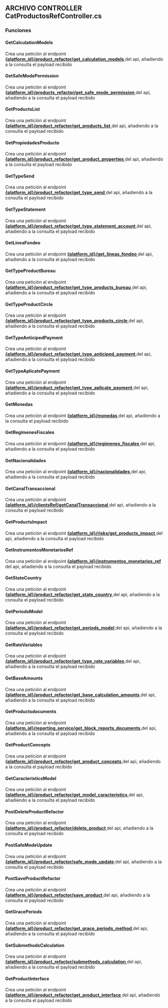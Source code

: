 ## ARCHIVO CONTROLLER CatProductosRefController.cs
### Funciones
#### GetCalculationModels

Crea una petición al endpoint  <a href="../../../../../desarrollo/api_ice_core/endpoints/productos/#platform_idproduct_conceptsget_calculation_models"> 
    <strong>{platform_id}/product_refactor/get_calculation_models</strong>
  </a> del api, añadiendo a la consulta el payload recibido
#### GetSafeModePermission

Crea una petición al endpoint  <a href="../../../../../desarrollo/api_ice_core/endpoints/productos/#platform_idproduct_conceptsget_safe_mode_permission"> 
    <strong>{platform_id}/products_refactor/get_safe_mode_permission</strong>
  </a> del api, añadiendo a la consulta el payload recibido
#### GetProductsList

Crea una petición al endpoint  <a href="../../../../../desarrollo/api_ice_core/endpoints/productos/#platform_idproduct_refactorget_products_list"> 
    <strong>{platform_id}/product_refactor/get_products_list</strong>
  </a> del api, añadiendo a la consulta el payload recibido
#### GetPropiedadesProducto

Crea una petición al endpoint  <a href="../../../../../desarrollo/api_ice_core/endpoints/productos/#platform_idproduct_refactorget_product_properties"> 
    <strong>{platform_id}/product_refactor/get_product_properties</strong>
  </a> del api, añadiendo a la consulta el payload recibido
#### GetTypeSend

Crea una petición al endpoint  <a href="../../../../../desarrollo/api_ice_core/endpoints/productos/#platform_idproduct_refactorget_type_send"> 
    <strong>{platform_id}/product_refactor/get_type_send</strong>
  </a> del api, añadiendo a la consulta el payload recibido
#### GetTypeStatement

Crea una petición al endpoint  <a href="../../../../../desarrollo/api_ice_core/endpoints/productos/#platform_idproduct_refactorget_type_statement_account"> 
    <strong>{platform_id}/product_refactor/get_type_statement_account</strong>
  </a> del api, añadiendo a la consulta el payload recibido
#### GetLineaFondeo

Crea una petición al endpoint  <a href="../../../../../desarrollo/api/endpoints/productos/#platform_idget_lineas_fondeo"> 
    <strong>{platform_id}/get_lineas_fondeo</strong>
  </a> del api, añadiendo a la consulta el payload recibido
#### GetTypeProductBureau

Crea una petición al endpoint  <a href="../../../../../desarrollo/api_ice_core/endpoints/productos/#platform_idproduct_refactorget_type_products_bureau"> 
    <strong>{platform_id}/product_refactor/get_type_products_bureau</strong>
  </a> del api, añadiendo a la consulta el payload recibido
#### GetTypeProductCircle

Crea una petición al endpoint  <a href="../../../../../desarrollo/api_ice_core/endpoints/productos/#platform_idproduct_refactorget_type_products_circle"> 
    <strong>{platform_id}/product_refactor/get_type_products_circle</strong>
  </a> del api, añadiendo a la consulta el payload recibido
#### GetTypeAnticipedPayment

Crea una petición al endpoint  <a href="../../../../../desarrollo/api_ice_core/endpoints/productos/#platform_idproduct_refactorget_type_anticiped_payment"> 
    <strong>{platform_id}/product_refactor/get_type_anticiped_payment</strong>
  </a> del api, añadiendo a la consulta el payload recibido
#### GetTypeAplicatePayment

Crea una petición al endpoint  <a href="../../../../../desarrollo/api_ice_core/endpoints/productos/#platform_idproduct_refactorget_type_aplicate_payment"> 
    <strong>{platform_id}/product_refactor/get_type_aplicate_payment</strong>
  </a> del api, añadiendo a la consulta el payload recibido
#### GetMonedas

Crea una petición al endpoint  <a href="../../../../../desarrollo/api/endpoints/moneda/#platform_idmonedas"> 
    <strong>{platform_id}/monedas</strong>
  </a> del api, añadiendo a la consulta el payload recibido
#### GetRegimenesFiscales

Crea una petición al endpoint  <a href="../../../../../desarrollo/api/endpoints/regimen fiscal/#platform_idregimenes_fiscales"> 
    <strong>{platform_id}/regimenes_fiscales</strong>
  </a> del api, añadiendo a la consulta el payload recibido
#### GetNacionalidades

Crea una petición al endpoint  <a href="../../../../../desarrollo/api/endpoints/nacionalidades/#platform_idnacionalidades"> 
    <strong>{platform_id}/nacionalidades</strong>
  </a> del api, añadiendo a la consulta el payload recibido
#### GetCanalTransaccional

Crea una petición al endpoint  <a href="../../../../../desarrollo/api/endpoints/clientes/#platform_idclientsRefgetCanalTransaccional"> 
    <strong>{platform_id}/clientsRef/getCanalTransaccional</strong>
  </a> del api, añadiendo a la consulta el payload recibido
#### GetProductsImpact

Crea una petición al endpoint  <a href="../../../../../desarrollo/api/endpoints/riesgos/#platform_idrisksget_products_impact"> 
    <strong>{platform_id}/risks/get_products_impact</strong>
  </a> del api, añadiendo a la consulta el payload recibido
#### GetInstrumentosMonetariosRef

Crea una petición al endpoint  <a href="../../../../../desarrollo/api/endpoints/instrumentos/#platform_idinstrumentos_monetarios_ref"> 
    <strong>{platform_id}/instrumentos_monetarios_ref</strong>
  </a> del api, añadiendo a la consulta el payload recibido
#### GetStateCountry

Crea una petición al endpoint  <a href="../../../../../desarrollo/api_ice_core/endpoints/productos/#platform_idproduct_refactorget_state_country"> 
    <strong>{platform_id}/product_refactor/get_state_country</strong>
  </a> del api, añadiendo a la consulta el payload recibido
#### GetPeriodsModel

Crea una petición al endpoint  <a href="../../../../../desarrollo/api_ice_core/endpoints/productos/#platform_idproduct_refactorget_periods_model"> 
    <strong>{platform_id}/product_refactor/get_periods_model</strong>
  </a> del api, añadiendo a la consulta el payload recibido
#### GetRateVariables

Crea una petición al endpoint  <a href="../../../../../desarrollo/api_ice_core/endpoints/productos/#platform_idproduct_refactorget_type_rate_variables"> 
    <strong>{platform_id}/product_refactor/get_type_rate_variables</strong>
  </a> del api, añadiendo a la consulta el payload recibido
#### GetBaseAmounts

Crea una petición al endpoint  <a href="../../../../../desarrollo/api_ice_core/endpoints/productos/#platform_idproduct_refactorget_base_calculation_amounts"> 
    <strong>{platform_id}/product_refactor/get_base_calculation_amounts</strong>
  </a> del api, añadiendo a la consulta el payload recibido
#### GetProductsdocuments

Crea una petición al endpoint  <a href="../../../../../desarrollo/api/endpoints/reportes/#platform_idreporting_serviceget_block_reports_documents"> 
    <strong>{platform_id}/reporting_service/get_block_reports_documents</strong>
  </a> del api, añadiendo a la consulta el payload recibido
#### GetProductConcepts

Crea una petición al endpoint  <a href="../../../../../desarrollo/api_ice_core/endpoints/productos/#platform_idproduct_refactorget_product_concepts"> 
    <strong>{platform_id}/product_refactor/get_product_concepts</strong>
  </a> del api, añadiendo a la consulta el payload recibido
#### GetCaracteristicsModel

Crea una petición al endpoint  <a href="../../../../../desarrollo/api_ice_core/endpoints/productos/#platform_idproduct_refactorget_model_caracteristics"> 
    <strong>{platform_id}/product_refactor/get_model_caracteristics</strong>
  </a> del api, añadiendo a la consulta el payload recibido
#### PostDeleteProductRefactor

Crea una petición al endpoint  <a href="../../../../../desarrollo/api_ice_core/endpoints/productos/#platform_idproduct_refactordelete_product"> 
    <strong>{platform_id}/product_refactor/delete_product</strong>
  </a> del api, añadiendo a la consulta el payload recibido
#### PostSafeModeUpdate

Crea una petición al endpoint  <a href="../../../../../desarrollo/api_ice_core/endpoints/productos/#platform_idproduct_refactorsafe_mode_update"> 
    <strong>{platform_id}/product_refactor/safe_mode_update</strong>
  </a> del api, añadiendo a la consulta el payload recibido
#### PostSaveProductRefactor

Crea una petición al endpoint  <a href="../../../../../desarrollo/api_ice_core/endpoints/productos/#platform_idproduct_refactorsave_product"> 
    <strong>{platform_id}/product_refactor/save_product</strong>
  </a> del api, añadiendo a la consulta el payload recibido
#### GetGracePeriods

Crea una petición al endpoint  <a href="../../../../../desarrollo/api_ice_core/endpoints/productos/#platform_idproduct_refactorget_grace_periods_method"> 
    <strong>{platform_id}/product_refactor/get_grace_periods_method</strong>
  </a> del api, añadiendo a la consulta el payload recibido
#### GetSubmethodsCalculation

Crea una petición al endpoint  <a href="../../../../../desarrollo/api_ice_core/endpoints/productos/#platform_idproduct_refactorsubmethods_calculation"> 
    <strong>{platform_id}/product_refactor/submethods_calculation</strong>
  </a> del api, añadiendo a la consulta el payload recibido
#### GetProductInterface

Crea una petición al endpoint  <a href="../../../../../desarrollo/api_ice_core/endpoints/productos/#platform_idproduct_refactorget_product_interface"> 
    <strong>{platform_id}/product_refactor/get_product_interface</strong>
  </a> del api, añadiendo a la consulta el payload recibido
  